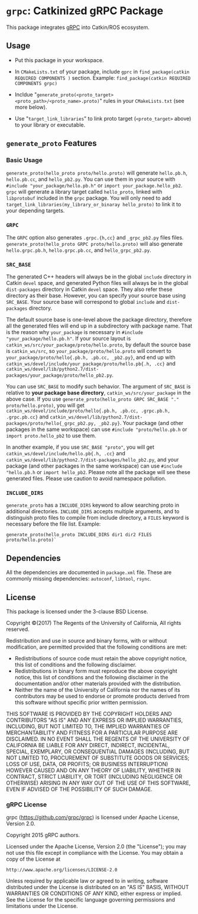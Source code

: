 # `grpc`: Catkinized gRPC Package

This package integrates [gRPC](https://grpc.io) into Catkin/ROS ecosystem.

## Usage

* Put this package in your workspace.

* In `CMakeLists.txt` of your package, include `gprc` in
`find_package(catkin REQUIRED COMPONENTS )` section.
Example: `find_package(catkin REQUIRED COMPONENTS grpc)`

* Incldue "`generate_proto(<proto_target> <proto_path>/<proto_name>.proto)`"
rules in your `CMakeLists.txt` (see more below).

* Use "`target_link_libraries`" to link proto target (`<proto_target>` above)
to your library or executable.

## `generate_proto` Features

### Basic Usage
`generate_proto(hello_proto proto/hello.proto)` will generate `hello.pb.h`,
`hello.pb.cc`, and `hello_pb2.py`. You can use them in your source with
`#include "your_package/hello.pb.h"` or `import your_package.hello_pb2`.
`grpc` will generate a library target called `hello_proto`,
linked with `libprotobuf` included in the `grpc` package.  You will only need to
add `target_link_libraries(my_library_or_binaray hello_proto)` to link it to
your depending targets.

### `GRPC`
The `GRPC` option also generates `.grpc.{h,cc}` and `_grpc_pb2.py` files files.
`generate_proto(hello_proto GRPC proto/hello.proto)` will also generate
`hello.grpc.pb.h`, `hello.grpc.pb.cc`, and `hello_grpc_pb2.py`.

### `SRC_BASE`
The generated C++ headers will always be in the global `include` directory in
Catkin `devel` space, and generated Python files will always be in the global
`dist-packages` directory in Catkin `devel` space. They also refer these
directory as their base. However, you can specify your source base using
`SRC_BASE`. Your source base will correspond to global `include` and
`dist-packages` directory.

The default source base is one-level above the package directory, therefore all
the generated files will end up in a subdirectory with package name. That is the
reason why `your_package` is necessary in `#include "your_package/hello.pb.h"`.
If your source layout is `catkin_ws/src/your_package/proto/hello.proto`, by
default the source base is `catkin_ws/src`, so `your_package/proto/hello.proto`
will convert to `your_package/proto/hello{.pb.h, .pb.cc, _pb2.py}`, and end up
with `catkin_ws/devel/include/your_package/proto/hello.pb{.h, .cc}` and
`catkin_ws/devel/lib/python2.7/dist-packages/your_package/proto/hello_pb2.py`.

You can use `SRC_BASE` to modify such behavior. The argument of `SRC_BASE` is
relative to **your package base directory**, `catkin_ws/src/your_package` in the
above case. If you use
`generate_proto(hello_proto GRPC SRC_BASE "." proto/hello.proto)`, you will get
`catkin_ws/devel/include/proto/hello{.pb.h, .pb.cc, .grpc.pb.h, .grpc.pb.cc}`
and `catkin_ws/devel/lib/python2.7/dist-packages/proto/hello{_grpc_pb2.py,
_pb2.py}`. Your package (and other packages in the same workspace) can use
`#include "proto/hello.pb.h` or `import proto.hello_pb2` to use them.

In another example, if you use `SRC_BASE "proto"`, you will get
`catkin_ws/devel/include/hello.pb{.h, .cc}` and
`catkin_ws/devel/lib/python2.7/dist-packages/hello_pb2.py`, and your package
(and other packages in the same workspace) can use `#include "hello.pb.h`
or `import hello_pb2`. Please note all the package will see these generated
files. Please use caution to avoid namespace pollution.


### `INCLUDE_DIRS`
`generate_proto` has a `INCLUDE_DIRS` keyword to allow searching proto in
additional directories. `INCLUDE_DIRS` accepts multiple arguments, and to
distinguish proto files to compile from include directory, a `FILES` keyword
is necessary before the file list. Example:

```
generate_proto(hello_proto INCLUDE_DIRS dir1 dir2 FILES proto/hello.proto)`
```

## Dependencies

All the dependencies are documented in `package.xml` file. These are commonly
missing dependencies: `autoconf`, `libtool`, `rsync`.

## License

This package is licensed under the 3-clause BSD License.

Copyright &copy;(2017) The Regents of the University of California, All rights
reserved.

Redistribution and use in source and binary forms, with or without
modification, are permitted provided that the following conditions are met:
* Redistributions of source code must retain the above copyright
  notice, this list of conditions and the following disclaimer.
* Redistributions in binary form must reproduce the above copyright
  notice, this list of conditions and the following disclaimer in the
  documentation and/or other materials provided with the distribution.
* Neither the name of the University of California nor the
  names of its contributors may be used to endorse or promote products
  derived from this software without specific prior written permission.

THIS SOFTWARE IS PROVIDED BY THE COPYRIGHT HOLDERS AND CONTRIBUTORS "AS IS" AND
ANY EXPRESS OR IMPLIED WARRANTIES, INCLUDING, BUT NOT LIMITED TO, THE IMPLIED
WARRANTIES OF MERCHANTABILITY AND FITNESS FOR A PARTICULAR PURPOSE ARE
DISCLAIMED. IN NO EVENT SHALL THE REGENTS OF THE UNIVERSITY OF CALIFORNIA BE
LIABLE FOR ANY DIRECT, INDIRECT, INCIDENTAL, SPECIAL, EXEMPLARY, OR
CONSEQUENTIAL DAMAGES (INCLUDING, BUT NOT LIMITED TO, PROCUREMENT OF SUBSTITUTE
GOODS OR SERVICES; LOSS OF USE, DATA, OR PROFITS; OR BUSINESS INTERRUPTION)
HOWEVER CAUSED AND ON ANY THEORY OF LIABILITY, WHETHER IN CONTRACT, STRICT
LIABILITY, OR TORT (INCLUDING NEGLIGENCE OR OTHERWISE) ARISING IN ANY WAY OUT OF
THE USE OF THIS SOFTWARE, EVEN IF ADVISED OF THE POSSIBILITY OF SUCH DAMAGE.


### gRPC License
grpc (https://github.com/grpc/grpc) is licensed under Apache License, Version
2.0.

Copyright 2015 gRPC authors.

Licensed under the Apache License, Version 2.0 (the "License");
you may not use this file except in compliance with the License.
You may obtain a copy of the License at

    http://www.apache.org/licenses/LICENSE-2.0

Unless required by applicable law or agreed to in writing, software
distributed under the License is distributed on an "AS IS" BASIS,
WITHOUT WARRANTIES OR CONDITIONS OF ANY KIND, either express or implied.
See the License for the specific language governing permissions and
limitations under the License.
